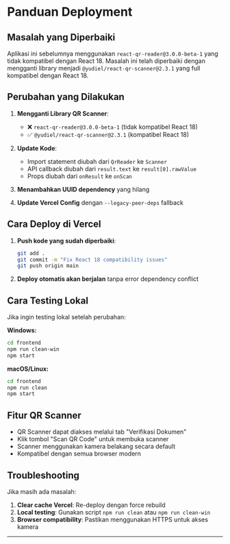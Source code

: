 # Panduan Deployment

## Masalah yang Diperbaiki

Aplikasi ini sebelumnya menggunakan `react-qr-reader@3.0.0-beta-1` yang tidak kompatibel dengan React 18. Masalah ini telah diperbaiki dengan mengganti library menjadi `@yudiel/react-qr-scanner@2.3.1` yang full kompatibel dengan React 18.

## Perubahan yang Dilakukan

1. **Mengganti Library QR Scanner**:
   - ❌ `react-qr-reader@3.0.0-beta-1` (tidak kompatibel React 18)
   - ✅ `@yudiel/react-qr-scanner@2.3.1` (kompatibel React 18)

2. **Update Kode**:
   - Import statement diubah dari `QrReader` ke `Scanner`
   - API callback diubah dari `result.text` ke `result[0].rawValue`
   - Props diubah dari `onResult` ke `onScan`

3. **Menambahkan UUID dependency** yang hilang

4. **Update Vercel Config** dengan `--legacy-peer-deps` fallback

## Cara Deploy di Vercel

1. **Push kode yang sudah diperbaiki**:
   ```bash
   git add .
   git commit -m "Fix React 18 compatibility issues"
   git push origin main
   ```

2. **Deploy otomatis akan berjalan** tanpa error dependency conflict

## Cara Testing Lokal

Jika ingin testing lokal setelah perubahan:

**Windows:**
```bash
cd frontend
npm run clean-win
npm start
```

**macOS/Linux:**
```bash
cd frontend
npm run clean
npm start
```

## Fitur QR Scanner

- QR Scanner dapat diakses melalui tab "Verifikasi Dokumen"
- Klik tombol "Scan QR Code" untuk membuka scanner
- Scanner menggunakan kamera belakang secara default
- Kompatibel dengan semua browser modern

## Troubleshooting

Jika masih ada masalah:

1. **Clear cache Vercel**: Re-deploy dengan force rebuild
2. **Local testing**: Gunakan script `npm run clean` atau `npm run clean-win`
3. **Browser compatibility**: Pastikan menggunakan HTTPS untuk akses kamera

---
